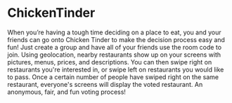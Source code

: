 # ChickenTinder

When you’re having a tough time deciding on a place to eat, you and your friends can go onto Chicken Tinder to
make the decision process easy and fun! Just create a group and have all of your friends use the room code to join.
Using geolocation, nearby restaurants show up on your screens with pictures, menus, prices, and descriptions. 
You can then swipe right on restaurants you're interested in, or swipe left on restaurants you would like to pass. 
Once a certain number of people have swiped right on the same restaurant, everyone's screens will display the voted
restaurant. An anonymous, fair, and fun voting process!


